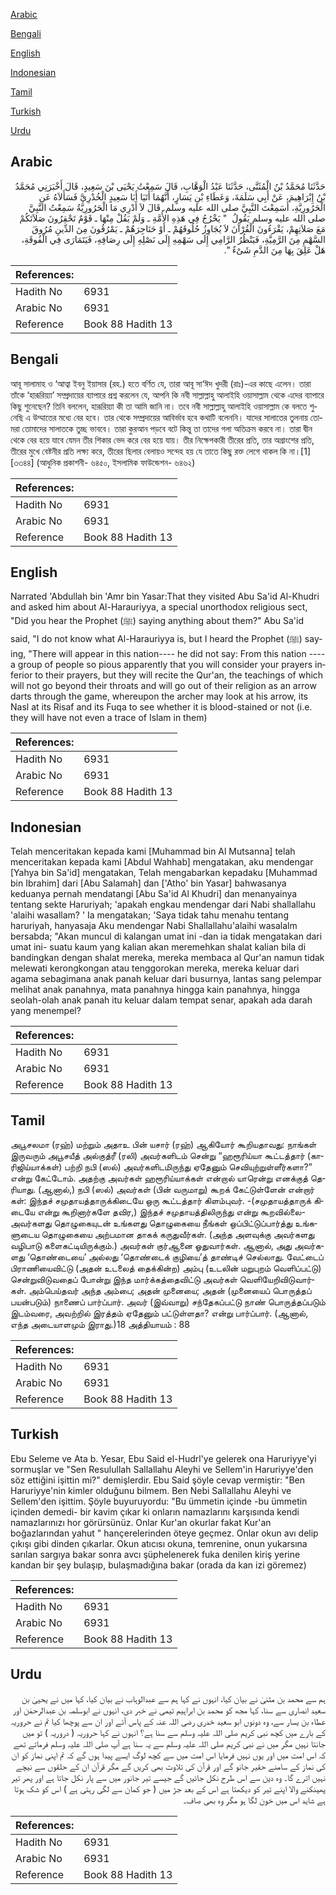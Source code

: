 [Arabic](#arabic)

[Bengali](#bengali)

[English](#english)

[Indonesian](#indonesian)

[Tamil](#tamil)

[Turkish](#turkish)

[Urdu](#urdu)

## Arabic


<div dir="rtl" lang="ar" style={{fontSize:'larger',backgroundColor:'#f8f9fa',padding:20}}>
حَدَّثَنَا مُحَمَّدُ بْنُ الْمُثَنَّى، حَدَّثَنَا عَبْدُ الْوَهَّابِ، قَالَ سَمِعْتُ يَحْيَى بْنَ سَعِيدٍ، قَالَ أَخْبَرَنِي مُحَمَّدُ بْنُ إِبْرَاهِيمَ، عَنْ أَبِي سَلَمَةَ، وَعَطَاءِ بْنِ يَسَارٍ، أَنَّهُمَا أَتَيَا أَبَا سَعِيدٍ الْخُدْرِيَّ فَسَأَلاَهُ عَنِ الْحَرُورِيَّةِ، أَسَمِعْتَ النَّبِيَّ صلى الله عليه وسلم‏.‏ قَالَ لاَ أَدْرِي مَا الْحَرُورِيَّةُ سَمِعْتُ النَّبِيَّ صلى الله عليه وسلم يَقُولُ ‏ "‏ يَخْرُجُ فِي هَذِهِ الأُمَّةِ ـ وَلَمْ يَقُلْ مِنْهَا ـ قَوْمٌ تَحْقِرُونَ صَلاَتَكُمْ مَعَ صَلاَتِهِمْ، يَقْرَءُونَ الْقُرْآنَ لاَ يُجَاوِزُ حُلُوقَهُمْ ـ أَوْ حَنَاجِرَهُمْ ـ يَمْرُقُونَ مِنَ الدِّينِ مُرُوقَ السَّهْمِ مِنَ الرَّمِيَّةِ، فَيَنْظُرُ الرَّامِي إِلَى سَهْمِهِ إِلَى نَصْلِهِ إِلَى رِصَافِهِ، فَيَتَمَارَى فِي الْفُوقَةِ، هَلْ عَلِقَ بِهَا مِنَ الدَّمِ شَىْءٌ ‏"‏‏.‏
</div>
<div style={{backgroundColor:'#f8f9fa',padding:20, marginBottom: 10}}><table> <thead> <tr> <th>References:</th> <th></th> </tr> </thead> <tbody><tr><td>Hadith No</td><td>6931</td></tr><tr><td>Arabic No</td><td>6931</td></tr><tr><td>Reference</td><td>Book 88 Hadith 13</td></tr></tbody></table></div>

## Bengali


<div dir="ltr" lang="bn" style={{fontSize:'larger',backgroundColor:'#f8f9fa',padding:20}}>
আবূ সালামাহ ও ‘আত্বা ইবনু ইয়াসার (রহ.) হতে বর্ণিত যে, তারা আবূ সা‘ঈদ খুদরী (রাঃ)-এর কাছে এলেন। তারা তাঁকে ‘হারূরিয়্যা’ সম্প্রদায়ের ব্যাপারে প্রশ্ন করলেন যে, আপনি কি নবী সাল্লাল্লাহু আলাইহি ওয়াসাল্লাম থেকে এদের ব্যাপারে কিছু শুনেছেন? তিনি বললেন, হারূরিয়্যা কী তা আমি জানি না। তবে নবী সাল্লাল্লাহু আলাইহি ওয়াসাল্লাম কে বলতে শুনেছি এ উম্মাতের মধ্যে বের হবে। তার থেকে সম্প্রদায়ের আবির্ভাব হবে কথাটি বলেননি। যাদের সালাতের তুলনায় তোমরা তোমাদের সালাতকে তুচ্ছ ভাববে। তারা কুরআন পড়বে বটে কিন্তু তা তাদের গলা অতিক্রম করবে না। তারা দ্বীন থেকে বের হয়ে যাবে যেমন তীর শিকার ভেদ করে বের হয়ে যায়। তীর নিক্ষেপকারী তীরের প্রতি, তার অগ্রাংশের প্রতি, তীরের মুখে বেষ্টনীর প্রতি লক্ষ্য করে, তীরের ছিলার বেলায়ও সন্দেহ হয় যে তাতে কিছু রক্ত লেগে থাকল কি না।[1] [৩৩৪৪] (আধুনিক প্রকাশনী- ৬৪৫০, ইসলামিক ফাউন্ডেশন- ৬৪৬২)
</div>
<div style={{backgroundColor:'#f8f9fa',padding:20, marginBottom: 10}}><table> <thead> <tr> <th>References:</th> <th></th> </tr> </thead> <tbody><tr><td>Hadith No</td><td>6931</td></tr><tr><td>Arabic No</td><td>6931</td></tr><tr><td>Reference</td><td>Book 88 Hadith 13</td></tr></tbody></table></div>

## English


<div dir="ltr" lang="en" style={{fontSize:'larger',backgroundColor:'#f8f9fa',padding:20}}>
Narrated 'Abdullah bin 'Amr bin Yasar:That they visited Abu Sa'id Al-Khudri and asked him about Al-Harauriyya, a special unorthodox religious sect, "Did you hear the Prophet (ﷺ) saying anything about them?" Abu Sa'id said, "I do not know what Al-Harauriyya is, but I heard the Prophet (ﷺ) saying, "There will appear in this nation---- he did not say: From this nation ---- a group of people so pious apparently that you will consider your prayers inferior to their prayers, but they will recite the Qur'an, the teachings of which will not go beyond their throats and will go out of their religion as an arrow darts through the game, whereupon the archer may look at his arrow, its Nasl at its Risaf and its Fuqa to see whether it is blood-stained or not (i.e. they will have not even a trace of Islam in them)
</div>
<div style={{backgroundColor:'#f8f9fa',padding:20, marginBottom: 10}}><table> <thead> <tr> <th>References:</th> <th></th> </tr> </thead> <tbody><tr><td>Hadith No</td><td>6931</td></tr><tr><td>Arabic No</td><td>6931</td></tr><tr><td>Reference</td><td>Book 88 Hadith 13</td></tr></tbody></table></div>

## Indonesian


<div dir="ltr" lang="id" style={{fontSize:'larger',backgroundColor:'#f8f9fa',padding:20}}>
Telah menceritakan kepada kami [Muhammad bin Al Mutsanna] telah menceritakan kepada kami [Abdul Wahhab] mengatakan, aku mendengar [Yahya bin Sa'id] mengatakan, Telah mengabarkan kepadaku [Muhammad bin Ibrahim] dari [Abu Salamah] dan ['Atho' bin Yasar] bahwasanya keduanya pernah mendatangi [Abu Sa'id Al Khudri] dan menanyainya tentang sekte Haruriyah; 'apakah engkau mendengar dari Nabi shallallahu 'alaihi wasallam? ' Ia mengatakan; 'Saya tidak tahu menahu tentang haruriyah, hanyasaja Aku mendengar Nabi Shallallahu'alaihi wasalalm bersabda; "Akan muncul di kalangan umat ini -dan ia tidak mengatakan dari umat ini- suatu kaum yang kalian akan meremehkan shalat kalian bila di bandingkan dengan shalat mereka, mereka membaca al Qur'an namun tidak melewati kerongkongan atau tenggorokan mereka, mereka keluar dari agama sebagimana anak panah keluar dari busurnya, lantas sang pelempar melihat anak panahnya, mata panahnya hingga kain panahnya, hingga seolah-olah anak panah itu keluar dalam tempat senar, apakah ada darah yang menempel?
</div>
<div style={{backgroundColor:'#f8f9fa',padding:20, marginBottom: 10}}><table> <thead> <tr> <th>References:</th> <th></th> </tr> </thead> <tbody><tr><td>Hadith No</td><td>6931</td></tr><tr><td>Arabic No</td><td>6931</td></tr><tr><td>Reference</td><td>Book 88 Hadith 13</td></tr></tbody></table></div>

## Tamil


<div dir="ltr" lang="ta" style={{fontSize:'larger',backgroundColor:'#f8f9fa',padding:20}}>
அபூசலமா (ரஹ்) மற்றும் அதாஉ பின் யசார் (ரஹ்) ஆகியோர் கூறியதாவது: நாங்கள் இருவரும் அபூசயீத் அல்குத்ரீ (ரலி) அவர்களிடம் சென்று “ஹரூரிய்யா கூட்டத்தார் (காரிஜிய்யாக்கள்) பற்றி நபி (ஸல்) அவர்களிடமிருந்து ஏதேனும் செவியுற்றுள்ளீர்களா?” என்று கேட்டோம். அதற்கு அவர்கள் ஹரூரிய்யாக்கள் என்றால் யாரென்று எனக்குத் தெரியாது. (ஆனால்,) நபி (ஸல்) அவர்கள் (பின் வருமாறு) கூறக் கேட்டுள்ளேன் என்றார் கள்: இந்தச் சமுதாயத்தாருக்கிடையே ஒரு கூட்டத்தார் கிளம்புவர். -(சமுதாயத்தாருக் கிடையே என்று கூறினார்களே தவிர,) இந்தச் சமுதாயத்திலிருந்து என்று கூறவில்லை- அவர்களது தொழுகையுடன் உங்களது தொழுகையை நீங்கள் ஒப்பிட்டுப்பார்த்து உங்களுடைய தொழுகையை அற்பமான தாகக் கருதுவீர்கள். (அந்த அளவுக்கு அவர்களது வழிபாடு களைகட்டியிருக்கும்.) அவர்கள் குர்ஆனை ஓதுவார்கள். ஆனால், அது அவர்களது ‘தொண்டையை’ அல்லது ‘தொண்டைக் குழியை’த் தாண்டிச் செல்லாது. வேட்டைப் பிராணியைவிட்டு (அதன் உடலைத் தைக்கின்ற) அம்பு (உடலின் மறுபுறம் வெளிப்பட்டு) சென்றுவிடுவதைப் போன்று இந்த மார்க்கத்தைவிட்டு அவர்கள் வெளியேறிவிடுவார்கள். அம்பெய்தவர் அந்த அம்பை; அதன் முனையை; அதன் (முனையைப் பொருத்தப் பயன்படும்) நாணைப் பார்ப்பார். அவர் (இவ்வாறு) சந்தேகப்பட்டு நாண் பொருத்தப்படும் இடம்வரை, அவற்றில் இரத்தம் ஏதேனும் பட்டுள்ளதா? என்று பார்ப்பார். (ஆனால், எந்த அடையாளமும் இராது.)18 அத்தியாயம் : 88
</div>
<div style={{backgroundColor:'#f8f9fa',padding:20, marginBottom: 10}}><table> <thead> <tr> <th>References:</th> <th></th> </tr> </thead> <tbody><tr><td>Hadith No</td><td>6931</td></tr><tr><td>Arabic No</td><td>6931</td></tr><tr><td>Reference</td><td>Book 88 Hadith 13</td></tr></tbody></table></div>

## Turkish


<div dir="ltr" lang="tr" style={{fontSize:'larger',backgroundColor:'#f8f9fa',padding:20}}>
Ebu Seleme ve Ata b. Yesar, Ebu Said el-Hudrl'ye gelerek ona Haruriyye'yi sormuşlar ve "Sen Resulullah Sallallahu Aleyhi ve Sellem'in Haruriyye'den söz ettiğini işittin mi?" demişlerdir. Ebu Said şöyle cevap vermiştir: "Ben Haruriyye'nin kimler olduğunu bilmem. Ben Nebi Sallallahu Aleyhi ve Sellem'den işittim. Şöyle buyuruyordu: "Bu ümmetin içinde -bu ümmetin içinden demedi- bir kavim çıkar ki onların namazlarını karşısında kendi namazlarınızı hor görürsünüz. Onlar Kur'an okurlar fakat Kur'an boğazlarından yahut " hançerelerinden öteye geçmez. Onlar okun avı delip çıkışı gibi dinden çıkarlar. Okun atıcısı okuna, temrenine, onun yukarsına sarılan sargıya bakar sonra avcı şüphelenerek fuka denilen kiriş yerine kandan bir şey bulaşıp, bulaşmadığına bakar (orada da kan izi göremez)
</div>
<div style={{backgroundColor:'#f8f9fa',padding:20, marginBottom: 10}}><table> <thead> <tr> <th>References:</th> <th></th> </tr> </thead> <tbody><tr><td>Hadith No</td><td>6931</td></tr><tr><td>Arabic No</td><td>6931</td></tr><tr><td>Reference</td><td>Book 88 Hadith 13</td></tr></tbody></table></div>

## Urdu


<div dir="rtl" lang="ur" style={{fontSize:'larger',backgroundColor:'#f8f9fa',padding:20}}>
ہم سے محمد بن مثنیٰ نے بیان کیا، انہوں نے کہا ہم سے عبدالوہاب نے بیان کیا، کہا میں نے یحییٰ بن سعید انصاری سے سنا، کہا مجھ کو محمد بن ابراہیم تیمی نے خبر دی، انہوں نے ابوسلمہ بن عبدالرحمٰن اور عطاء بن یسار سے، وہ دونوں ابو سعید خدری رضی اللہ عنہ کے پاس آئے اور ان سے پوچھا کیا تم نے حروریہ کے بارے میں کچھ نبی کریم صلی اللہ علیہ وسلم سے سنا ہے؟ انہوں نے کہا حروریہ ( دروریہ ) تو میں جانتا نہیں مگر میں نے نبی کریم صلی اللہ علیہ وسلم سے یہ سنا ہے آپ صلی اللہ علیہ وسلم فرماتے تھے کہ اس امت میں اور یوں نہیں فرمایا اس امت میں سے کچھ لوگ ایسے پیدا ہوں گے کہ تم اپنی نماز کو ان کی نماز کے سامنے حقیر جانو گے اور قرآن کی تلاوت بھی کریں گے مگر قرآن ان کے حلقوں سے نیچے نہیں اترے گا۔ وہ دین سے اس طرح نکل جائیں گے جیسے تیر جانور میں سے پار نکل جاتا ہے اور پھر تیر پھینکنے والا اپنے تیر کو دیکھتا ہے اس کے بعد جڑ میں ( جو کمان سے لگی رہتی ہے ) اس کو شک ہوتا ہے شاید اس میں خون لگا ہو مگر وہ بھی صاف۔
</div>
<div style={{backgroundColor:'#f8f9fa',padding:20, marginBottom: 10}}><table> <thead> <tr> <th>References:</th> <th></th> </tr> </thead> <tbody><tr><td>Hadith No</td><td>6931</td></tr><tr><td>Arabic No</td><td>6931</td></tr><tr><td>Reference</td><td>Book 88 Hadith 13</td></tr></tbody></table></div>